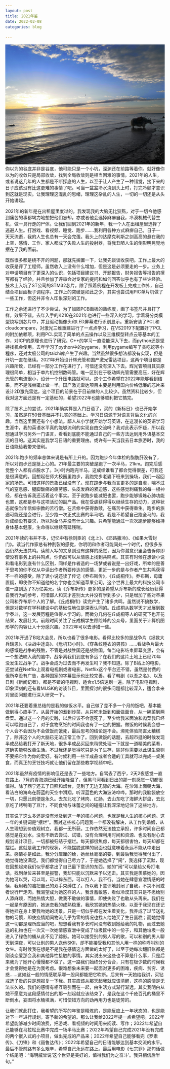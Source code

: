 ```yaml
---
layout: post
title: 2021年鉴
date: 2022-02-08
categories: blog

---
```

![Alt text](/img/5.jpg)
你以为的谷底并非是谷底，他可能只是一个小坑，深渊还在前路等着你。就好像你以为的收敛只是局部收敛，找到全局收敛则是相当困难的事情。2021年的人生，或者说这几年的人生都是不断探底的人生，以至于让人产生了一种错觉，接下来的日子应该没有比这更难的事情了吧。可当一盆盆冷水浇到头上时，打完冷颤才意识到这就是现实。让我理理这混乱的思绪，理理这杂乱的人生，一切的一切还是从头开始讲起。

2021年的新年是在出租屋里度过的。我发现我的大脑无比狡黠，对于一切令他感到痛苦的事都竭力地想把他们忘却，亦或者他会选择麻痹自我，冷漠机械代替生机，做一具行走的尸体。让我们回到2021年的新年，我一个人在出租屋里选择了逃避人生。打游戏、看视频、睡觉、跑步…….我利用各种方式麻痹自己，日子一天天流逝，我的人生也总有一天会完蛋。我头上的达摩克利斯之剑高高的悬在我的上空，感情、工作、家人都成了失败人生的投射器，将我丑陋人生的倒影明晃晃地摆在了我的面前。

既然很多都是绕不开的问题，那就先搁置一下，让我先谈谈收获吧。工作上最大的收获是评了工程师。虽然收入上没有什么增加，但是这是必须要走的一步。业务上对申请项目有了更深入的认识，包括项目建议书、开题报告，财务报告等报告的撰写都有了经验，并且参加了评审会对专家的提问和如何回答似乎也有了些许经验。技术上入坑了ST公司的STM32芯片，除了照着例程在开发板上完成工作外，自己结合项目画板子调程序。工作上的突破是如此之少，其实也尝试用PIC单片机做了一些工作，但这并非令人印象深刻的工作。

工作之余还进行了不少尝试，为了加固PCB画板的熟练度，画了书签尺并且打了样，效果不错。去年入手的K210在2021年也进行一些深入的学习，学着将分类模型烧写到芯片中，并且驱动摄像头和LED屏幕进行识别显示。重新安装了PCL和cloudcompare，对激光三维重建进行了一点点学习，在VS2019下配置好了PCL的附加依赖项，利用PCL实现了简单的点云操作以及三维模型转点云等基本的工作，对ICP的原理也进行了研究。C++的学习一直没能深入下去，而python还是坚持找机会使用。去年学习了python中的pygame，利用pygame编写了贪吃蛇等小程序，还对太极公司的taichi库产生了兴趣。当然虽然很多想法都没有实现，但是开坑一直在继续。2021年开始设计辉光管和国产激光雷达项目，这两个项目都是兴趣所致，已经有一部分工作在进行了，可惜还没有深入下去。辉光管项目其实原理很简单，相当于单片机控制数码管。唯一区别在于驱动辉光管需要高压，好在辉光管的电流很小，设计一个升压电路就可以。这个工作希望在2022年能够看到结果，而不是浅尝辄止做一半。国产激光雷达项目主要是利用国内价格低廉的芯片来设计2D激光雷达，这个项目的前景在于目前做的人比较少。虽然资料比较少，但我对这方面还是有一定基础的，希望2022年也能够顺利把它搞完。

除了技术上的尝试，2021年确实算是入门日语了，买的《新标日》也已开始学习，虽然是在50音基础并不扎实的基础上。学习日语源于对语言背后文化的兴趣，当然这里面还有个小想法。鄙人从小学就开始学习英语，在这漫长的英语学习生涯中，我的英语水平真的能够流利的实现自由交流吗？我对此表示怀疑，所以我想通过学习另外一门语言，看看到底能不能通过自己的一些方法达到用外语基本交流的目的。这其实是我学习日语的重要理由。或许有一天当我去日本旅游时，我的日语能给我带来便利。

2021年跑步的频率总体来说是有所上升的。因为跑步今年体检的脂肪肝没有了，所以对跑步还是挺上心的。21年最主要的突破是跑了一次半马，21km。跑完后感觉整个人都有点脱水了。3小时内跑完半马，这成绩谁看了都会觉得很差，可我还是很满意的。回想起在师大校园里跑步，我跑完步老婆下班来到操场，我们一起回家的场景。可惜这样的景象已经没有了。现在跑步与我而言更多的是自虐，喘不过气的窒息感、腿脚酸痛的疲劳感、头皮发麻的紧迫感，这些感觉刺痛我的每一根神经，都在告诉我还活着这个事实。至于说跑步能减肥也罢，跑步能够锻炼心肺功能也罢，这都是参与这项活动的副产品。我在受虐获得得以继续生存的动力，这种状态就像当年信仰宗教的苦行僧。在苦修中获得救赎，在痛苦中获得重生。跑步的旅途可能还是会进行，至少跑一次正式比赛的半马吧。我是不希望自己跑全马的，我对成绩没有要求，所以对全马并没有什么兴趣。只希望能通过一次次跑步能够维持身体基本健康，生命得以继续苟延残喘。

2021年读的书并不多，记忆中有徐则臣的《北上》、《耶路撒冷》、《如果大雪封门》。读当代作家总有种割裂的感觉，你明明和作者可能同处一个时代，但很多东西仍然无法共鸣。读前人写的文章则没有这样的感觉，因为你潜意识里会告诉你即使没有事务上的共鸣点，你仍然可以从情感上找到共鸣点。其实有时候在想读小说和看电影到底有什么区别，同样是作者造的一场梦或者说是一出好戏，所幸的是善于思考的你不仅从中读出作者所要传达的感情，更近一步的是与作者产生共鸣获得不一样的感受。除了读小说还读了传记《乔布斯传》，《丘成桐传》。乔布斯，毋庸置疑，即使你不知道他的名字你也会知道苹果公司，这个世界上最大的科技公司市值一度到达了3万亿美元。读《乔布斯传》更多的是希望从乔布斯的成长经历获得自我行为的参考，可惜鄙人和天才差别太大并没有学到多少，只是增加了些对苹果公司和乔布斯个人的了解。《丘成桐传》读完产生了诸多共鸣，虽然说不搞数学，但是对数学在学科建设中的基础性地位是深表认同的。丘成桐从数学天才发展到数学泰斗，这一发展历程是值得人学习的。而微分几何在丘成桐等人的研究下也开花结果，发展壮大。前段时间关注了丘成桐学生顾险峰的公众号，里面关于计算机图形学的内容让人十分感兴趣。2022年可以去涉猎一些。

2021年开通了B站大会员，所以也看了很多电影。看得比较多的是战争片《拯救大兵瑞恩》、《决战中途岛》、《危机13小时》、《穿条纹睡衣的男孩》……看战争片最大的感慨是战争的残酷，不管是对战胜国还是战败国。每当电影结束屏幕变黑，会有一个想法映入我的脑中，战争离我们到底有多远？在我们的这片土地上已经70年没发生过战争了。战争会成为过去而不再发生吗？我不知道。除了B站上的电影，还尝试在Netflix上观看电视剧或者电影。Netflix这个平台还不错，虽然是付费的但所幸没有广告，各种国家的字幕显示也比较完善。看了韩剧《以吾之名》、以及日剧《新闻记者》，都是不错的电视剧，适合x1.5倍速刷一遍。除了电影电视剧，印象深刻的还有看MUSK的访谈节目，里面探讨的很多问题都比较深入，适合拿来对里面问题进行深入研究一下。

2021年还要着重总结的是我的做饭水平。自己做了差不多一个月的饭吧，基本能做到得心应手了。从最开始的煮到炒菜，从只吃米饭到和面做面食，从一碗菜到两盘菜。通过这一个月的实践，以后应该不会饿死了。至少给我米面油和肉菜我已经可以喂饱自己了，对于食物烹饪的时间我也有了一定的把握。做饭的时候我会想一个人会不会因为不会做饭而饿死，最后思考的结论是不会。濒死体验简直太糟糕了，除非这个人的大脑已无法正常工作了。回到做饭的话题，去超市逛的时候发现半成品给我打开了新天地，很多半成品买回来稍微处理一下就是一道精美的菜肴，这确实能够改善生活。不过我还是觉得吃只是为了生存，除非你需要以此谋生否则不要把它作为你的爱好。有时候利用一些半成品或者合适的工具就可以完成一桌美食，而真正的烹饪技巧就让他们留在那些教学视频中吧。

2021年虽然有疫情的影响但还是去了一些地方。自驾去了西宁，2天2夜感觉一直在路上。7月的青海湖已经开始降温了，但黑马河看到日出的那一刻感觉一切都很值得。除了西宁还去了日照和烟台，见到了无边无际的大海。在沙滩上面朝大海，看洁白的海鸟在蔚蓝的天空中滑翔，听深蓝色的大海波涛哗哗。那时的我脑袋放空一切，只愿此刻便是永久。去东北吃了烤肉、红肠，去山东吃了海鲜大拼盘，去北京吃了烤鸭喝了豆汁，不同食物与味蕾之间的碰撞让我深深地记住了这些地方。

其实说了这么多还是没有涉及到这一年的核心问题，也就是我人生的核心问题。这一年的关键词是“摆烂”。面对这些核心问题我一个都没有解决，从工作到婚姻，从人生理想到价值观树立，我都一无所获。工作依然无法独立承担，许多时间自己都感觉是在划水。没有不断去尝试、试错，没有合理利用时间和资源、也没有耐心去规划设计项目，一切都被归结于摆烂。每天都很焦虑，每天都很害怕，每天却都在摆烂。这就是我工作的现状，不能摆脱这样的局面也就意味着永远不能从中走出来。感情亦是如此，我分分厘厘的给，她丝丝毫毫的要，到最后我觉得我付出了，她觉得她没满足。我们都觉得自己尽力了，于是她选择了“闹”，我选择了沉默，现在回想起来我们似乎都拿出了自己最下意识的东西。她的“闹”可以是给父母打电话，找到单位来甚至是报警，我却只能以沉默来予以还击。其实我是羡慕她的，因为她可以哭，可以骂，可以摔东西，可以打人，我不行。当她在肆意宣泄情感的时候，我用我的脑把自己的双手束缚住了。所以我下意识地封闭了自我，不哭不闹或者说行尸走肉。我渴望成为她这样的人，我含蓄敏感，看似冷漠其实只是不愿给别人添麻烦，而她热情大胆，做我不敢做的事情，即使失败了也敢从头再来。我们在一起是有原因的，她迷恋我的成熟稳重，我欣赏她的热情火辣，以至于我现在还记得她挂在身上要我吻她的场景。只是一切似乎都在发生着变化，我养成了过节送礼物的习惯，即使疫情期间物流几乎为零的情况也找人给她买了生日蛋糕；而她觉得这一切都是理所应当的吧，想想看我有多长时间没有收到她给我的礼物，而过去她送的礼物也在一次又一次她情感宣泄中变成了垃圾筐中的一份子，和其他垃圾一般进入了绿色的桶从此不见了踪影。她可以接受别的男人写的歌，可以和别的男人聊天到深夜，可以让别的男人送他SKII，却不能接受我和其他人用一样的称呼叫别的女生。有时候我在想是不是我在感情这方面做的太好了，以至于她每次翻旧账都是刚谈恋爱那会我和其他异性接触的事情。其实说出来这些也不算是什么事，只是后来我为了她开心慢慢都不做了。这一路我们始终分分合合，只有在极少数的时候我才会觉得她是在为我考虑。很难想象未来要一起面对更多的困难，疾病、贫穷、诱惑……这如丝一般的情感联系哪一股风都能把它吹断。后来有一天她给我讲，买钻戒选了贵的只是想报复一下我。其实应该从那天起我就应该清醒，这样的感情是无法长久的。我们的感情有相互吸引而在一起，由生活方式渐行渐远。其实我明白从她不愿意为这段感情付出的那一刻起就应该结束了，是我在这个千疮百孔的桶里不断倒水，妄图将水桶填满，可惜使错方向的劲再用力也是徒劳的。

让我们就此打住，我希望的所写的年鉴是精炼的，是能反应上一年状态的，也是能对下一年进行规划，寄予新的希望的。那么让我给2022年提一点希望吧。2022年希望能够减少时间浪费，把游戏、看视频的时间用来阅读、写作；2022年希望自己能够在马拉松比赛中完成一场半马比赛；2022年希望自己完成2021年没有完成的两个嵌入式的小项目，做出完成的产品来；2022年希望自己能够看完《罗素传》、《刀锋》和《聂鲁达传》；2022年希望自己的日语能够达到基本交流的水平。最后不管前路有多么艰辛，希望自己永远在路上。最后用电影《七宗罪》那句话做个结尾吧：“海明威曾说’这个世界是美好的，值得我们为之奋斗’。我只相信后半句。”
